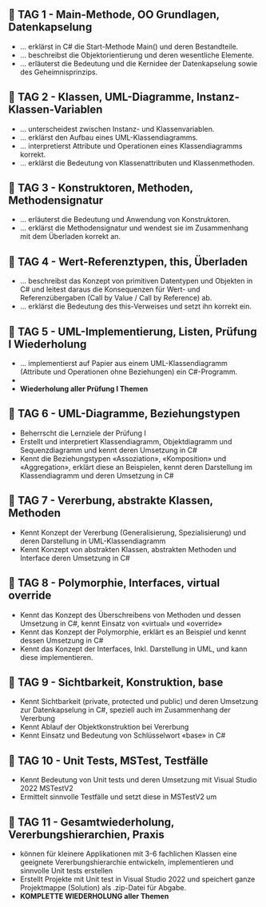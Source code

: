 ## 📅 **TAG 1 - Main-Methode, OO Grundlagen, Datenkapselung**

- ... erklärst in C# die Start-Methode Main() und deren Bestandteile.
- ... beschreibst die Objektorientierung und deren wesentliche Elemente.
- ... erläuterst die Bedeutung und die Kernidee der Datenkapselung sowie des Geheimnisprinzips.

## 📅 **TAG 2 - Klassen, UML-Diagramme, Instanz-Klassen-Variablen**

- ... unterscheidest zwischen Instanz- und Klassenvariablen.
- ... erklärst den Aufbau eines UML-Klassendiagramms.
- ... interpretierst Attribute und Operationen eines Klassendiagramms korrekt.
- ... erklärst die Bedeutung von Klassenattributen und Klassenmethoden.

## 📅 **TAG 3 - Konstruktoren, Methoden, Methodensignatur**

- ... erläuterst die Bedeutung und Anwendung von Konstruktoren.
- ... erklärst die Methodensignatur und wendest sie im Zusammenhang mit dem Überladen korrekt an.

## 📅 **TAG 4 - Wert-Referenztypen, this, Überladen**

- ... beschreibst das Konzept von primitiven Datentypen und Objekten in C# und leitest daraus die Konsequenzen für Wert- und Referenzübergaben (Call by Value / Call by Reference) ab.
- ... erklärst die Bedeutung des this-Verweises und setzt ihn korrekt ein.
## 📅 **TAG 5 - UML-Implementierung, Listen, Prüfung I Wiederholung**

- ... implementierst auf Papier aus einem UML-Klassendiagramm (Attribute und Operationen ohne Beziehungen) ein C#-Programm.
-  
- **Wiederholung aller Prüfung I Themen**

## 📅 **TAG 6 - UML-Diagramme, Beziehungstypen**

- Beherrscht die Lernziele der Prüfung I
- Erstellt und interpretiert Klassendiagramm, Objektdiagramm und Sequenzdiagramm und kennt deren Umsetzung in C#
- Kennt die Beziehungstypen «Assoziation», «Komposition» und «Aggregation», erklärt diese an Beispielen, kennt deren Darstellung im Klassendiagramm und deren Umsetzung in C#

## 📅 **TAG 7 - Vererbung, abstrakte Klassen, Methoden**

- Kennt Konzept der Vererbung (Generalisierung, Spezialisierung) und deren Darstellung in UML-Klassendiagramm
- Kennt Konzept von abstrakten Klassen, abstrakten Methoden und Interface deren Umsetzung in C#

## 📅 **TAG 8 - Polymorphie, Interfaces, virtual override**

- Kennt das Konzept des Überschreibens von Methoden und dessen Umsetzung in C#, kennt Einsatz von «virtual» und «override»
- Kennt das Konzept der Polymorphie, erklärt es an Beispiel und kennt dessen Umsetzung in C#
- Kennt das Konzept der Interfaces, Inkl. Darstellung in UML, und kann diese implementieren.
## 📅 **TAG 9 - Sichtbarkeit, Konstruktion, base**

- Kennt Sichtbarkeit (private, protected und public) und deren Umsetzung zur Datenkapselung in C#, speziell auch im Zusammenhang der Vererbung
- Kennt Ablauf der Objektkonstruktion bei Vererbung
- Kennt Einsatz und Bedeutung von Schlüsselwort «base» in C#

## 📅 **TAG 10 - Unit Tests, MSTest, Testfälle**

- Kennt Bedeutung von Unit tests und deren Umsetzung mit Visual Studio 2022 MSTestV2
- Ermittelt sinnvolle Testfälle und setzt diese in MSTestV2 um

## 📅 **TAG 11 - Gesamtwiederholung, Vererbungshierarchien, Praxis**

- können für kleinere Applikationen mit 3-6 fachlichen Klassen eine geeignete Vererbungshierarchie entwickeln, implementieren und sinnvolle Unit tests erstellen
- Erstellt Projekte mit Unit test in Visual Studio 2022 und speichert ganze Projektmappe (Solution) als .zip-Datei für Abgabe.
- **KOMPLETTE WIEDERHOLUNG aller Themen**
